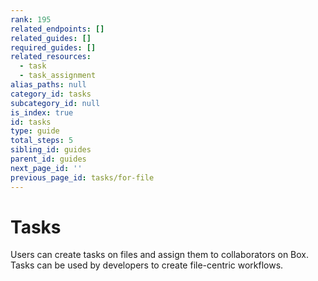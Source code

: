 ```yaml
---
rank: 195
related_endpoints: []
related_guides: []
required_guides: []
related_resources:
  - task
  - task_assignment
alias_paths: null
category_id: tasks
subcategory_id: null
is_index: true
id: tasks
type: guide
total_steps: 5
sibling_id: guides
parent_id: guides
next_page_id: ''
previous_page_id: tasks/for-file
---
```


# Tasks

Users can create tasks on files and assign them to collaborators on Box. Tasks
can be used by developers to create file-centric workflows.
